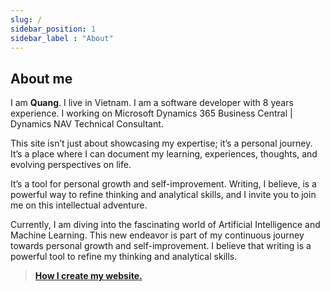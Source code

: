 ```yaml
---
slug: /
sidebar_position: 1
sidebar_label : "About"
---
```

## About me

I am **Quang**. I live in Vietnam. I am a software developer with 8 years experience. I working on Microsoft Dynamics 365 Business Central | Dynamics NAV Technical Consultant.

This site isn’t just about showcasing my expertise; it’s a personal journey. It’s a place where I can document my learning, experiences, thoughts, and evolving perspectives on life. 

It’s a tool for personal growth and self-improvement. Writing, I believe, is a powerful way to refine thinking and analytical skills, and I invite you to join me on this intellectual adventure.

Currently, I am diving into the fascinating world of Artificial Intelligence and Machine Learning. This new endeavor is part of my continuous journey towards personal growth and self-improvement. I believe that writing is a powerful tool to refine my thinking and analytical skills.

> **[How I create my website.](intro.md)**


